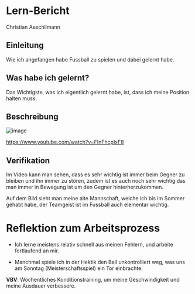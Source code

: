 # Lern-Bericht
Christian Aeschlimann

## Einleitung

Wie ich angefangen habe Fussball zu spielen und dabei gelernt habe.

## Was habe ich gelernt?

Das Wichtigste, was ich eigentlich gelernt habe, ist, dass ich meine Position halten muss.

## Beschreibung

![image](https://user-images.githubusercontent.com/111046353/185318726-5b7880db-2a02-4658-82be-70213a5e2595.jpeg)


https://www.youtube.com/watch?v=FInFhcplxF8


## Verifikation

Im Video kann man sehen, dass es sehr wichtig ist immer beim Gegner zu bleiben und ihn immer zu stören, zudem ist es auch noch sehr wichtig das man immer in Bewegung ist um den Gegner hinterherzukommen.

Auf dem Bild sieht man meine alte Mannschaft, welche ich bis im Sommer gehabt habe, der Teamgeist ist im Fussball auch elementar wichtig.

# Reflektion zum Arbeitsprozess

+ Ich lerne meistens relativ schnell aus meinen Fehlern, und arbeite fortlaufend an mir.

- Manchmal spiele ich in der Hektik den Ball unkontrolliert weg, was uns am Sonntag (Meisterschaftsspiel) ein Tor einbrachte.

**VBV**: Wöchentliches Konditionstraining, um meine Geschwindigkeit und meine Ausdauer verbessere.
